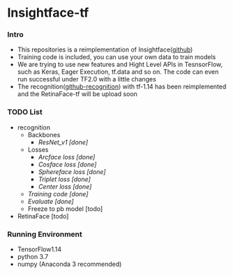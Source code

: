 # Insightface-tf

### Intro
- This repositories is a reimplementation of Insightface([github](https://github.com/deepinsight/insightface))
- Training code is included, you can use your own data to train models
- We are trying to use new features and Hight Level APIs in TesnsorFlow, such as Keras, Eager Execution, tf.data and so on. The code can even run successful under TF2.0 with a little changes
- The recognition([github-recognition](https://github.com/Fei-Wang/insightface/tree/master/recognition)) with tf-1.14 has been reimplemented and the RetinaFace-tf will be upload soon

### TODO List
- recognition
    - Backbones
        - _ResNet_v1 [done]_
    - Losses
        - _Arcface loss [done]_
        - _Cosface loss [done]_
        - _Sphereface loss [done]_
        - _Triplet loss [done]_
        - _Center loss [done]_
    - _Training code [done]_
    - _Evaluate [done]_
    - Freeze to pb model [todo]
- RetinaFace [todo]

### Running Environment
- TensorFlow1.14
- python 3.7
- numpy (Anaconda 3 recommended)